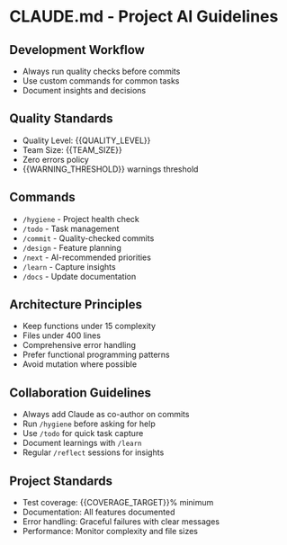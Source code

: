 # CLAUDE.md - Project AI Guidelines

## Development Workflow
- Always run quality checks before commits
- Use custom commands for common tasks
- Document insights and decisions

## Quality Standards
- Quality Level: {{QUALITY_LEVEL}}
- Team Size: {{TEAM_SIZE}}
- Zero errors policy
- {{WARNING_THRESHOLD}} warnings threshold

## Commands
- `/hygiene` - Project health check
- `/todo` - Task management
- `/commit` - Quality-checked commits
- `/design` - Feature planning
- `/next` - AI-recommended priorities
- `/learn` - Capture insights
- `/docs` - Update documentation

## Architecture Principles
- Keep functions under 15 complexity
- Files under 400 lines
- Comprehensive error handling
- Prefer functional programming patterns
- Avoid mutation where possible

## Collaboration Guidelines
- Always add Claude as co-author on commits
- Run `/hygiene` before asking for help
- Use `/todo` for quick task capture
- Document learnings with `/learn`
- Regular `/reflect` sessions for insights

## Project Standards
- Test coverage: {{COVERAGE_TARGET}}% minimum
- Documentation: All features documented
- Error handling: Graceful failures with clear messages
- Performance: Monitor complexity and file sizes